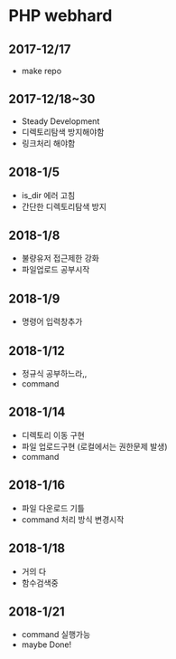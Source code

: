 # PHP webhard
## 2017-12/17
- make repo
## 2017-12/18~30
- Steady Development
- 디렉토리탐색 방지해야함
- 링크처리 해야함

## 2018-1/5
- is_dir 에러 고침
- 간단한 디렉토리탐색 방지
## 2018-1/8
- 불량유저 접근제한 강화
- 파일업로드 공부시작

## 2018-1/9
- 명령어 입력창추가

## 2018-1/12
- 정규식 공부하느라,,
- command  

## 2018-1/14
- 디렉토리 이동 구현
- 파일 업로드구현 (로컬에서는 권한문제 발생)
- command

## 2018-1/16
- 파일 다운로드 기틀
- command 처리 방식 변경시작

## 2018-1/18
- 거의 다
- 함수검색중

## 2018-1/21
- command 실행가능
- maybe Done!